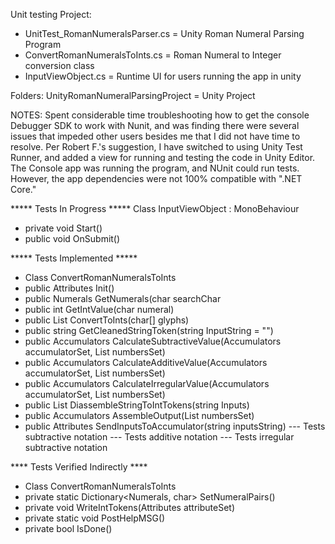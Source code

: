 Unit testing Project:
- UnitTest_RomanNumeralsParser.cs = Unity Roman Numeral Parsing Program
- ConvertRomanNumeralsToInts.cs = Roman Numeral to Integer conversion class 
- InputViewObject.cs = Runtime UI for users running the app in unity

Folders:
UnityRomanNumeralParsingProject  = Unity Project 

NOTES:
Spent considerable time troubleshooting how to get the console Debugger SDK to work with Nunit, and was finding there were several issues that impeded other users besides me that I did not have time to resolve. Per Robert F.'s suggestion, I have switched to using Unity Test Runner, and added a view for running and testing the code in Unity Editor. The Console app was running the program, and NUnit could run tests. However, the app dependencies were not 100% compatible with ".NET Core." 

***** Tests In Progress ***** 
Class InputViewObject : MonoBehaviour

- private void Start()
- public void OnSubmit()

***** Tests Implemented ***** 
- Class ConvertRomanNumeralsToInts
- public Attributes Init()
- public Numerals GetNumerals(char searchChar
- public int GetIntValue(char numeral)
- public List<int> ConvertToInts(char[] glyphs)
- public string GetCleanedStringToken(string InputString = "")
- public Accumulators CalculateSubtractiveValue(Accumulators accumulatorSet, List<int> numbersSet)
- public Accumulators CalculateAdditiveValue(Accumulators accumulatorSet, List<int> numbersSet)
- public Accumulators CalculateIrregularValue(Accumulators accumulatorSet, List<int> numbersSet)
- public List<int> DiassembleStringToIntTokens(string Inputs)
- public Accumulators AssembleOutput(List<int> numbersSet)
- public Attributes SendInputsToAccumulator(string inputsString)
--- Tests subtractive notation
--- Tests additive notation
--- Tests irregular subtractive notation

**** Tests Verified Indirectly ****
- Class ConvertRomanNumeralsToInts
- private static Dictionary<Numerals, char> SetNumeralPairs()
- private void WriteIntTokens(Attributes attributeSet)
- private static void PostHelpMSG()
- private bool IsDone()

